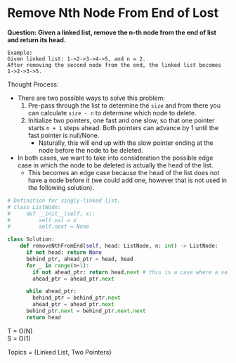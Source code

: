 # Remove Nth Node From End of Lost

<b>Question: Given a linked list, remove the n-th node from the end of list and return its head.</b>
```
Example:  
Given linked list: 1->2->3->4->5, and n = 2.  
After removing the second node from the end, the linked list becomes 1->2->3->5.
```

Thought Process:
* There are two possible ways to solve this problem:
  1. Pre-pass through the list to determine the `size` and from there you can calculate `size - n` to determine which node to delete.
  2. Initialize two pointers, one fast and one slow, so that one pointer starts `n + 1` steps ahead. Both pointers can advance by 1 until the fast pointer is null/None.
      * Naturally, this will end up with the slow pointer ending at the node before the node to be deleted.
* In both cases, we want to take into consideration the possible edge case in which the node to be deleted is actually the head of the list.
    * This becomes an edge case because the head of the list does not have a node before it (we could add one, however that is not used in the following solution).
  

```python
# Definition for singly-linked list.
# class ListNode:
#     def __init__(self, x):
#         self.val = x
#         self.next = None

class Solution:
    def removeNthFromEnd(self, head: ListNode, n: int) -> ListNode:
      if not head: return None
      behind_ptr, ahead_ptr = head, head
      for _ in range(n+1): 
        if not ahead_ptr: return head.next # this is a case where a valid n == list_size
        ahead_ptr = ahead_ptr.next

      while ahead_ptr:
        behind_ptr = behind_ptr.next
        ahead_ptr = ahead_ptr.next
      behind_ptr.next = behind_ptr.next.next
      return head
```

T = O(N)  
S = O(1)

Topics = {Linked List, Two Pointers}
